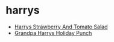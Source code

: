 # harrys

 * [Harrys Strawberry And Tomato Salad](index/h/harrys-strawberry-and-tomato-salad-235809.json)
 * [Grandpa Harrys Holiday Punch](index/g/grandpa-harrys-holiday-punch.json)
